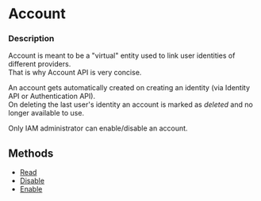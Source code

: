 # Account

### Description

Account is meant to be a "virtual" entity used to link user identities of different providers.   
That is why Account API is very concise.  

An account gets automatically created on creating an identity (via Identity API or Authentication API).  
On deleting the last user's identity an account is marked as _deleted_ and no longer available to use. 

Only IAM administrator can enable/disable an account.

## Methods
- [Read](api.account.read.html)
- [Disable](api.account.disable.html)
- [Enable](api.account.enable.html)
